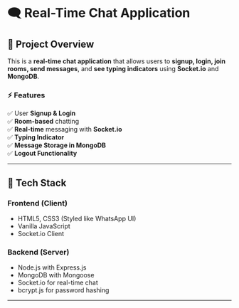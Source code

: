 # 🗨️ Real-Time Chat Application

## 📌 Project Overview
This is a **real-time chat application** that allows users to **signup, login, join rooms, send messages**, and **see typing indicators** using **Socket.io** and **MongoDB**.  

### **⚡ Features**
✅ User **Signup & Login**  
✅ **Room-based** chatting  
✅ **Real-time** messaging with **Socket.io**  
✅ **Typing Indicator**  
✅ **Message Storage in MongoDB**  
✅ **Logout Functionality**  

---

## 🚀 **Tech Stack**
### **Frontend (Client)**
- HTML5, CSS3 (Styled like WhatsApp UI)
- Vanilla JavaScript
- Socket.io Client

### **Backend (Server)**
- Node.js with Express.js
- MongoDB with Mongoose
- Socket.io for real-time chat
- bcrypt.js for password hashing

---

